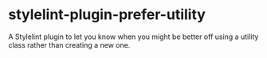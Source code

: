 stylelint-plugin-prefer-utility
===

A Stylelint plugin to let you know when you might be better off using a utility class rather than creating a new one.

